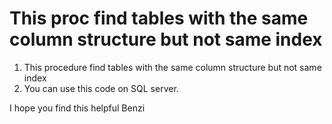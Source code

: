 # This proc find tables with the same column structure but not same index

1. This procedure find tables with the same column structure but not same index
2. You can use this code on SQL server.


I hope you find this helpful
Benzi
